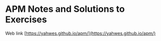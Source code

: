 # APM Notes and Solutions to Exercises

Web link [https://yahwes.github.io/apm/](https://yahwes.github.io/apm/)